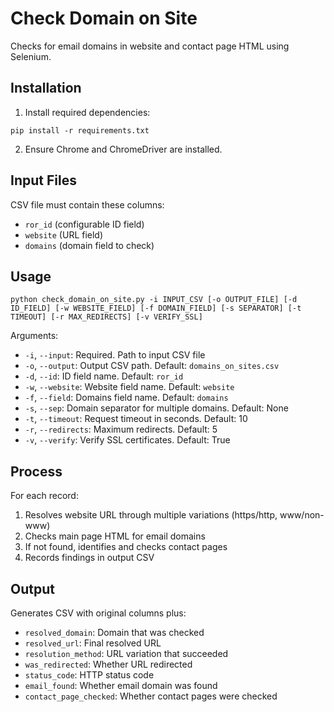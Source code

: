 # Check Domain on Site

Checks for email domains in website and contact page HTML using Selenium.

## Installation

1. Install required dependencies:
```
pip install -r requirements.txt
```

2. Ensure Chrome and ChromeDriver are installed.

## Input Files

CSV file must contain these columns:
- `ror_id` (configurable ID field)
- `website` (URL field)
- `domains` (domain field to check)

## Usage

```
python check_domain_on_site.py -i INPUT_CSV [-o OUTPUT_FILE] [-d ID_FIELD] [-w WEBSITE_FIELD] [-f DOMAIN_FIELD] [-s SEPARATOR] [-t TIMEOUT] [-r MAX_REDIRECTS] [-v VERIFY_SSL]
```

Arguments:
- `-i`, `--input`: Required. Path to input CSV file
- `-o`, `--output`: Output CSV path. Default: `domains_on_sites.csv`
- `-d`, `--id`: ID field name. Default: `ror_id`
- `-w`, `--website`: Website field name. Default: `website`
- `-f`, `--field`: Domains field name. Default: `domains`
- `-s`, `--sep`: Domain separator for multiple domains. Default: None
- `-t`, `--timeout`: Request timeout in seconds. Default: 10
- `-r`, `--redirects`: Maximum redirects. Default: 5
- `-v`, `--verify`: Verify SSL certificates. Default: True

## Process

For each record:
1. Resolves website URL through multiple variations (https/http, www/non-www)
2. Checks main page HTML for email domains
3. If not found, identifies and checks contact pages
4. Records findings in output CSV

## Output

Generates CSV with original columns plus:
- `resolved_domain`: Domain that was checked
- `resolved_url`: Final resolved URL
- `resolution_method`: URL variation that succeeded
- `was_redirected`: Whether URL redirected
- `status_code`: HTTP status code
- `email_found`: Whether email domain was found
- `contact_page_checked`: Whether contact pages were checked